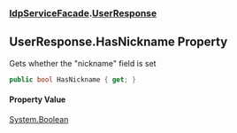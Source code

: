 ### [IdpServiceFacade](../index.md 'IdpServiceFacade').[UserResponse](index.md 'IdpServiceFacade\.UserResponse')

## UserResponse\.HasNickname Property

Gets whether the "nickname" field is set

```csharp
public bool HasNickname { get; }
```

#### Property Value
[System\.Boolean](https://learn.microsoft.com/en-us/dotnet/api/system.boolean 'System\.Boolean')